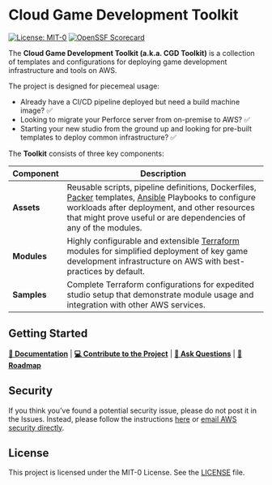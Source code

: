 # Cloud Game Development Toolkit

[![License: MIT-0](https://img.shields.io/badge/License-MIT-0)](LICENSE)
[![OpenSSF Scorecard](https://api.securityscorecards.dev/projects/github.com/aws-games/cloud-game-development-toolkit/badge)](https://api.securityscorecards.dev/projects/github.com/aws-games/cloud-game-development-toolkit)


The **Cloud Game Development Toolkit (a.k.a. CGD Toolkit)** is a collection of templates and configurations for deploying game development infrastructure and tools on AWS.

The project is designed for piecemeal usage:

- Already have a CI/CD pipeline deployed but need a build machine image? :white_check_mark:
- Looking to migrate your Perforce server from on-premise to AWS? :white_check_mark:
- Starting your new studio from the ground up and looking for pre-built templates to deploy common infrastructure? :white_check_mark:

The **Toolkit** consists of three key components:

| Component | Description
|-|-|
|**Assets**| Reusable scripts, pipeline definitions, Dockerfiles, [Packer](https://www.packer.io/) templates, [Ansible](https://github.com/ansible/ansible) Playbooks to configure workloads after deployment, and other resources that might prove useful or are dependencies of any of the modules.
|**Modules**| Highly configurable and extensible [Terraform](https://www.terraform.io/) modules for simplified deployment of key game development infrastructure on AWS with best-practices by default.
|**Samples**| Complete Terraform configurations for expedited studio setup that demonstrate module usage and integration with other AWS services.

## Getting Started

**[📖 Documentation](https://aws-games.github.io/cloud-game-development-toolkit/latest/)**  |  **[💻 Contribute to the Project](https://aws-games.github.io/cloud-game-development-toolkit/latest/contributing.html)**  |  **[💬 Ask Questions](https://github.com/aws-games/cloud-game-development-toolkit/discussions/)**  |  **[🚧 Roadmap](https://github.com/orgs/aws-games/projects/1/views/1)**

## Security

If you think you’ve found a potential security issue, please do not post it in the Issues.  Instead, please follow the instructions [here](https://aws.amazon.com/security/vulnerability-reporting/) or [email AWS security directly](mailto:aws-security@amazon.com).

## License

This project is licensed under the MIT-0 License. See the [LICENSE](LICENSE) file.
